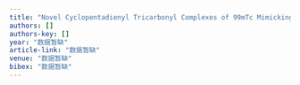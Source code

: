 ```yaml
---
title: "Novel Cyclopentadienyl Tricarbonyl Complexes of 99mTc Mimicking Chalcone as Potential Single-Photon Emission Computed Tomography Imaging Probes for β …"
authors: []
authors-key: []
year: "数据暂缺"
article-link: "数据暂缺"
venue: "数据暂缺"
bibex: "数据暂缺"
---
```

